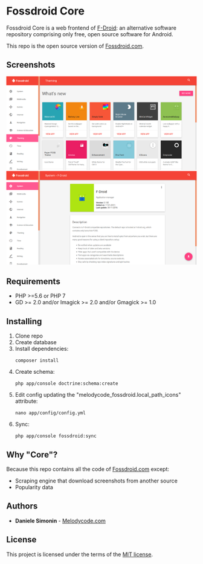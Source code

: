 # Fossdroid Core

Fossdroid Core is a web frontend of [F-Droid](https://f-droid.org): an alternative software repository comprising only free, open source software for Android.

This repo is the open source version of [Fossdroid.com](https://fossdroid.com).

## Screenshots

![Homepage](/screenshot_1.png?raw=true "Homepage")
![App details](/screenshot_2.png?raw=true "App details")

## Requirements

* PHP >=5.6 or PHP 7
* GD >= 2.0 and/or Imagick >= 2.0 and/or Gmagick >= 1.0

## Installing

1. Clone repo
2. Create database
3. Install dependencies:
    ```
    composer install
    ```
4. Create schema:
    ```
    php app/console doctrine:schema:create
    ```
5. Edit config updating the "melodycode_fossdroid.local_path_icons" attribute:
    ```
    nano app/config/config.yml
    ```
6. Sync:
    ```
    php app/console fossdroid:sync
    ```

## Why "Core"?

Because this repo contains all the code of [Fossdroid.com](https://fossdroid.com) except:

* Scraping engine that download screenshots from another source
* Popularity data

## Authors

* **Daniele Simonin** - [Melodycode.com](https://melodycode.com)

## License

This project is licensed under the terms of the [MIT license](LICENSE).
